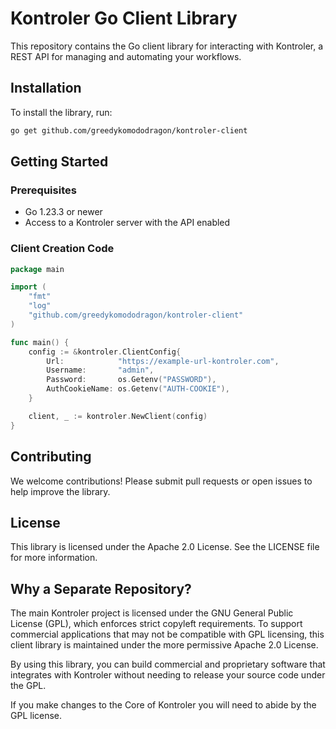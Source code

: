 # Kontroler Go Client Library

This repository contains the Go client library for interacting with Kontroler, a REST API for managing and automating your workflows.

## Installation

To install the library, run:

```sh
go get github.com/greedykomododragon/kontroler-client
```

## Getting Started

### Prerequisites

* Go 1.23.3 or newer
* Access to a Kontroler server with the API enabled

### Client Creation Code

```go
package main

import (
    "fmt"
    "log"
    "github.com/greedykomododragon/kontroler-client"
)

func main() {
    config := &kontroler.ClientConfig{
		Url:            "https://example-url-kontroler.com",
		Username:       "admin",
		Password:       os.Getenv("PASSWORD"),
		AuthCookieName: os.Getenv("AUTH-COOKIE"),
	}

    client, _ := kontroler.NewClient(config)
}
```


## Contributing

We welcome contributions! Please submit pull requests or open issues to help improve the library.


## License

This library is licensed under the Apache 2.0 License. See the LICENSE file for more information.


## Why a Separate Repository?

The main Kontroler project is licensed under the GNU General Public License (GPL), which enforces strict copyleft requirements. To support commercial applications that may not be compatible with GPL licensing, this client library is maintained under the more permissive Apache 2.0 License.

By using this library, you can build commercial and proprietary software that integrates with Kontroler without needing to release your source code under the GPL.

If you make changes to the Core of Kontroler you will need to abide by the GPL license.
